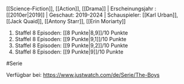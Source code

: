 
[[Science-Fiction]], [[Action]], [[Drama]] | Erscheinungsjahr : [[2010er|2019]] | Geschaut: 2019-2024 | Schauspieler: [[Karl Urban]], [[Jack Quaid]], [[Antony Starr]], [[Erin Moriarty]]

1. Staffel 8 Episoden: [[8 Punkte|8,9]]/10 Punkte
2. Staffel 8 Episoden: [[9 Punkte|9,1]]/10 Punkte
3. Staffel 8 Episoden: [[9 Punkte|9,2]]/10 Punkte
4. Staffel 8 Episoden: [[9 Punkte|9]]/10 Punkte


#Serie

Verfügbar bei: https://www.justwatch.com/de/Serie/The-Boys